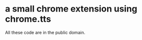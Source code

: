 a small chrome extension using chrome.tts
=========================================


All these code are in the public domain.

